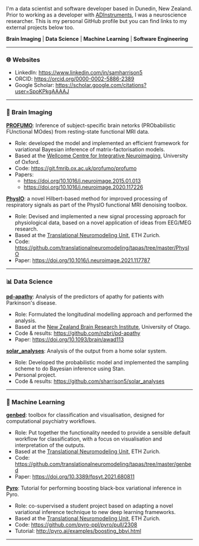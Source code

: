 I'm a data scientist and software developer based in Dunedin, New Zealand.
Prior to working as a developer with
[ADInstruments](https://github.com/adinstruments), I was a neuroscience
researcher. This is my personal GitHub profile but you can find links to my
external projects below too.

**Brain Imaging** | **Data Science** | **Machine Learning** | **Software
Engineering**

--------------------

### :globe_with_meridians: Websites

 + LinkedIn: <https://www.linkedin.com/in/samharrison5>
 + ORCID: <https://orcid.org/0000-0002-5886-2389>
 + Google Scholar: <https://scholar.google.com/citations?user=SpoKPkgAAAAJ>

--------------------

### :brain: Brain Imaging

[**PROFUMO**](https://git.fmrib.ox.ac.uk/profumo/profumo): Inference of
subject-specific brain netorks (PRObabilistic FUnctional MOdes) from
resting-state functional MRI data.
 + Role: developed the model and implemented an efficient framework for
   variational Bayesian inference of matrix-factorisation models.
 + Based at the [Wellcome Centre for Integrative Neuroimaging](https://www.win.ox.ac.uk/),
   University of Oxford.
 + Code: <https://git.fmrib.ox.ac.uk/profumo/profumo>
 + Papers:
    + <https://doi.org/10.1016/j.neuroimage.2015.01.013>
    + <https://doi.org/10.1016/j.neuroimage.2020.117226>

[**PhysIO**](https://github.com/translationalneuromodeling/tapas/tree/master/PhysIO):
a novel Hilbert-based method for improved processing of respiratory signals as
part of the PhysIO functional MRI denoising toolbox.
 + Role: Devised and implemented a new signal processing approach for
   physiological data, based on a novel application of ideas from EEG/MEG
   research.
 + Based at the [Translational Neuromodeling Unit](https://www.tnu.ethz.ch/),
   ETH Zurich.
 + Code: <https://github.com/translationalneuromodeling/tapas/tree/master/PhysIO>
 + Paper: <https://doi.org/10.1016/j.neuroimage.2021.117787>

--------------------

### :bar_chart: Data Science

[**pd-apathy**](https://github.com/nzbri/pd-apathy): Analysis of the predictors
of apathy for patients with Parkinson's disease.
 + Role: Formulated the longitudinal modelling approach and performed the
   analysis.
 + Based at the [New Zealand Brain Research Institute](https://nzbri.org),
   University of Otago.
 + Code & results: <https://github.com/nzbri/pd-apathy>
 + Paper: <https://doi.org/10.1093/brain/awad113>

[**solar_analyses**](https://github.com/sharrison5/solar_analyses): Analysis of
the output from a home solar system.
 + Role: Developed the probabilistic model and implemented the sampling scheme
   to do Bayesian inference using Stan.
 + Personal project.
 + Code & results: <https://github.com/sharrison5/solar_analyses>

--------------------

### :robot: Machine Learning

[**genbed**](https://github.com/translationalneuromodeling/tapas/tree/master/genbed):
toolbox for classification and visualisation, designed for computational
psychiatry workflows.
 + Role: Put together the functionality needed to provide a sensible default
   workflow for classification, with a focus on visualisation and
   interpretation of the outputs.
 + Based at the [Translational Neuromodeling Unit](https://www.tnu.ethz.ch/),
   ETH Zurich.
 + Code: <https://github.com/translationalneuromodeling/tapas/tree/master/genbed>
 + Paper: <https://doi.org/10.3389/fpsyt.2021.680811>

[**Pyro**](http://pyro.ai/examples/boosting_bbvi.html): Tutorial for performing
boosting black-box variational inference in Pyro.
 + Role: co-supervised a student project based on adapting a novel variational
   inference technique to new deep learning frameworks.
 + Based at the [Translational Neuromodeling Unit](https://www.tnu.ethz.ch/),
   ETH Zurich.
 + Code: <https://github.com/pyro-ppl/pyro/pull/2308>
 + Tutorial: <http://pyro.ai/examples/boosting_bbvi.html>

--------------------
